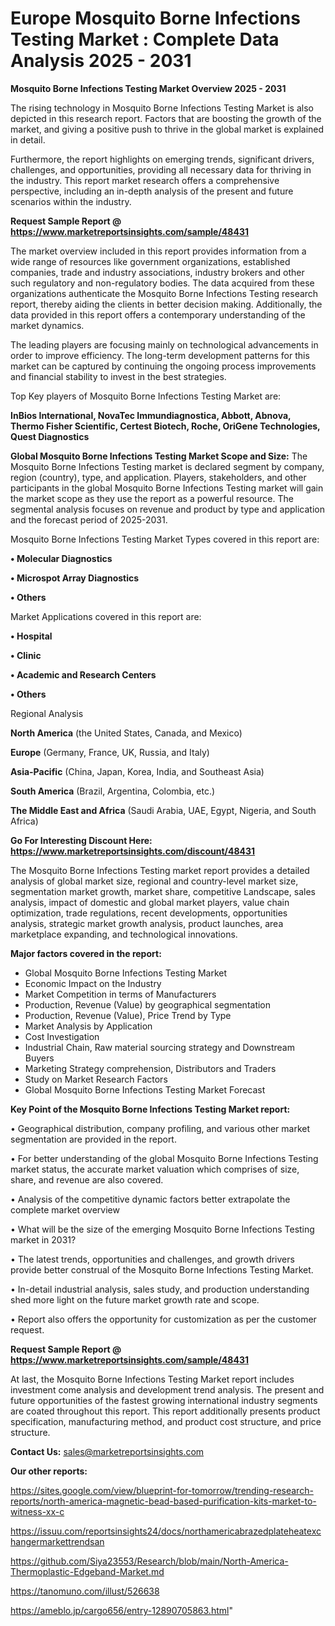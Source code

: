 # Europe Mosquito Borne Infections Testing Market : Complete Data Analysis 2025 - 2031

<Strong> Mosquito Borne Infections Testing Market Overview 2025 - 2031</strong>

The rising technology in Mosquito Borne Infections Testing Market is also depicted in this research report. Factors that are boosting the growth of the market, and giving a positive push to thrive in the global market is explained in detail.

Furthermore, the report highlights on emerging trends, significant drivers, challenges, and opportunities, providing all necessary data for thriving in the industry. This report market research offers a comprehensive perspective, including an in-depth analysis of the present and future scenarios within the industry.

<strong>Request Sample Report @ <a href=https://www.marketreportsinsights.com/sample/48431>https://www.marketreportsinsights.com/sample/48431</a></strong>

The market overview included in this report provides information from a wide range of resources like government organizations, established companies, trade and industry associations, industry brokers and other such regulatory and non-regulatory bodies. The data acquired from these organizations authenticate the Mosquito Borne Infections Testing research report, thereby aiding the clients in better decision making. Additionally, the data provided in this report offers a contemporary understanding of the market dynamics.

The leading players are focusing mainly on technological advancements in order to improve efficiency. The long-term development patterns for this market can be captured by continuing the ongoing process improvements and financial stability to invest in the best strategies.

Top Key players of Mosquito Borne Infections Testing Market are:

<strong>InBios International, NovaTec Immundiagnostica, Abbott, Abnova, Thermo Fisher Scientific, Certest Biotech, Roche, OriGene Technologies, Quest Diagnostics</strong>

<strong><b>Global Mosquito Borne Infections Testing Market Scope and Size:</b></strong>
The Mosquito Borne Infections Testing market is declared segment by company, region (country), type, and application. Players, stakeholders, and other participants in the global Mosquito Borne Infections Testing market will gain the market scope as they use the report as a powerful resource. The segmental analysis focuses on revenue and product by type and application and the forecast period of 2025-2031.

Mosquito Borne Infections Testing Market Types covered in this report are:

<strong>•  Molecular Diagnostics

•  Microspot Array Diagnostics

•  Others</strong>

Market Applications covered in this report are:

<strong>•  Hospital

•  Clinic

•  Academic and Research Centers

•  Others</strong> 

Regional Analysis

<strong>North America</strong> (the United States, Canada, and Mexico)

<strong>Europe</strong> (Germany, France, UK, Russia, and Italy)

<strong>Asia-Pacific</strong> (China, Japan, Korea, India, and Southeast Asia)

<strong>South America</strong> (Brazil, Argentina, Colombia, etc.)

<strong>The Middle East and Africa</strong> (Saudi Arabia, UAE, Egypt, Nigeria, and South Africa)

<strong>Go For Interesting Discount Here: <a href=https://www.marketreportsinsights.com/discount/48431>https://www.marketreportsinsights.com/discount/48431</a></strong>

The Mosquito Borne Infections Testing market report provides a detailed analysis of global market size, regional and country-level market size, segmentation market growth, market share, competitive Landscape, sales analysis, impact of domestic and global market players, value chain optimization, trade regulations, recent developments, opportunities analysis, strategic market growth analysis, product launches, area marketplace expanding, and technological innovations.

<strong><b>Major factors covered in the report:</b></strong>
<ul>
  <li>Global Mosquito Borne Infections Testing Market </li>
  <li>Economic Impact on the Industry</li>
  <li>Market Competition in terms of Manufacturers</li>
  <li>Production, Revenue (Value) by geographical segmentation</li>
  <li>Production, Revenue (Value), Price Trend by Type</li>
  <li>Market Analysis by Application</li>
  <li>Cost Investigation</li>
  <li>Industrial Chain, Raw material sourcing strategy and Downstream Buyers</li>
  <li>Marketing Strategy comprehension, Distributors and Traders</li>
  <li>Study on Market Research Factors</li>
  <li>Global Mosquito Borne Infections Testing Market Forecast</li>
</ul>

<strong><b>Key Point of the Mosquito Borne Infections Testing Market report:</b></strong>

• Geographical distribution, company profiling, and various other market segmentation are provided in the report.

• For better understanding of the global Mosquito Borne Infections Testing market status, the accurate market valuation which comprises of size, share, and revenue are also covered.

• Analysis of the competitive dynamic factors better extrapolate the complete market overview

• What will be the size of the emerging Mosquito Borne Infections Testing market in 2031?

• The latest trends, opportunities and challenges, and growth drivers provide better construal of the Mosquito Borne Infections Testing Market.

• In-detail industrial analysis, sales study, and production understanding shed more light on the future market growth rate and scope.

• Report also offers the opportunity for customization as per the customer request.

<strong>Request Sample Report @ <a href=https://www.marketreportsinsights.com/sample/48431>https://www.marketreportsinsights.com/sample/48431</a></strong>

At last, the Mosquito Borne Infections Testing Market report includes investment come analysis and development trend analysis. The present and future opportunities of the fastest growing international industry segments are coated throughout this report. This report additionally presents product specification, manufacturing method, and product cost structure, and price structure.

<strong>Contact Us:</strong>
sales@marketreportsinsights.com

<strong>Our other reports:</strong>

<a href=https://sites.google.com/view/blueprint-for-tomorrow/trending-research-reports/north-america-magnetic-bead-based-purification-kits-market-to-witness-xx-c>https://sites.google.com/view/blueprint-for-tomorrow/trending-research-reports/north-america-magnetic-bead-based-purification-kits-market-to-witness-xx-c</a>

<a href=https://issuu.com/reportsinsights24/docs/northamericabrazedplateheatexchangermarkettrendsan>https://issuu.com/reportsinsights24/docs/northamericabrazedplateheatexchangermarkettrendsan</a>

<a href=https://github.com/Siya23553/Research/blob/main/North-America-Thermoplastic-Edgeband-Market.md>https://github.com/Siya23553/Research/blob/main/North-America-Thermoplastic-Edgeband-Market.md</a>

<a href=https://tanomuno.com/illust/526638>https://tanomuno.com/illust/526638</a>

<a href=https://ameblo.jp/cargo656/entry-12890705863.html>https://ameblo.jp/cargo656/entry-12890705863.html</a>"
